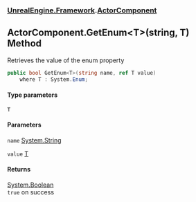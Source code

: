### [UnrealEngine.Framework](UnrealEngine_Framework.md 'UnrealEngine.Framework').[ActorComponent](ActorComponent.md 'UnrealEngine.Framework.ActorComponent')
## ActorComponent.GetEnum&lt;T&gt;(string, T) Method
Retrieves the value of the enum property  
```csharp
public bool GetEnum<T>(string name, ref T value)
    where T : System.Enum;
```
#### Type parameters
<a name='UnrealEngine_Framework_ActorComponent_GetEnum_T_(string_T)_T'></a>
`T`  
  
#### Parameters
<a name='UnrealEngine_Framework_ActorComponent_GetEnum_T_(string_T)_name'></a>
`name` [System.String](https://docs.microsoft.com/en-us/dotnet/api/System.String 'System.String')  
  
<a name='UnrealEngine_Framework_ActorComponent_GetEnum_T_(string_T)_value'></a>
`value` [T](ActorComponent_GetEnum_T_(string_T).md#UnrealEngine_Framework_ActorComponent_GetEnum_T_(string_T)_T 'UnrealEngine.Framework.ActorComponent.GetEnum&lt;T&gt;(string, T).T')  
  
#### Returns
[System.Boolean](https://docs.microsoft.com/en-us/dotnet/api/System.Boolean 'System.Boolean')  
`true` on success
